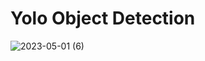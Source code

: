 # Yolo Object Detection
![2023-05-01 (6)](https://user-images.githubusercontent.com/93634268/235419911-af98349a-b333-4109-b440-5b15dd9bb044.png)
